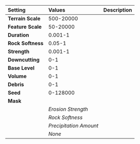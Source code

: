 | Setting | Values | Description |
| :--- | :--- | :--- |
| **Terrain Scale** | 500-20000 ||
| **Feature Scale** | 50-20000 ||
| **Duration** | 0.001-1 ||
| **Rock Softness** | 0.05-1 ||
| **Strength** | 0.001-1 ||
| **Downcutting** | 0-1 ||
| **Base Level** | 0-1 ||
| **Volume** | 0-1 ||
| **Debris** | 0-1 ||
| **Seed** | 0-128000 ||
| **Mask** |||
| | *Erosion Strength* ||
| | *Rock Softness* ||
| | *Precipitation Amount* ||
| | *None* ||
